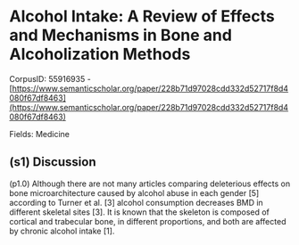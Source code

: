 # Alcohol Intake: A Review of Effects and Mechanisms in Bone and Alcoholization Methods

CorpusID: 55916935 - [https://www.semanticscholar.org/paper/228b71d97028cdd332d52717f8d4080f67df8463](https://www.semanticscholar.org/paper/228b71d97028cdd332d52717f8d4080f67df8463)

Fields: Medicine

## (s1) Discussion
(p1.0) Although there are not many articles comparing deleterious effects on bone microarchitecture caused by alcohol abuse in each gender [5] according to Turner et al. [3] alcohol consumption decreases BMD in different skeletal sites [3]. It is known that the skeleton is composed of cortical and trabecular bone, in different proportions, and both are affected by chronic alcohol intake [1].
